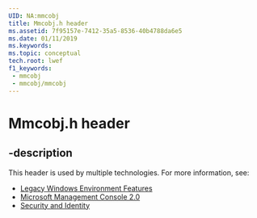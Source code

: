 ```yaml
---
UID: NA:mmcobj
title: Mmcobj.h header
ms.assetid: 7f95157e-7412-35a5-8536-40b4788da6e5
ms.date: 01/11/2019
ms.keywords: 
ms.topic: conceptual
tech.root: lwef
f1_keywords:
 - mmcobj
 - mmcobj/mmcobj
---
```


# Mmcobj.h header


## -description

This header is used by multiple technologies. For more information, see:

- [Legacy Windows Environment Features](../_lwef/index.md)
- [Microsoft Management Console 2.0](../_mmc/index.md)
- [Security and Identity](../_security/index.md)

